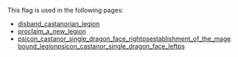 This flag is used in the following pages:
 - [disband_castanorian_legion](../events/disband_castanorian_legion.md)
 - [proclaim_a_new_legion](../events/proclaim_a_new_legion.md)
 - [psicon_castanor_single_dragon_face_rightpsestablishment_of_the_magebound_legionpsicon_castanor_single_dragon_face_leftps](../events/psicon_castanor_single_dragon_face_rightpsestablishment_of_the_magebound_legionpsicon_castanor_single_dragon_face_leftps.md)
